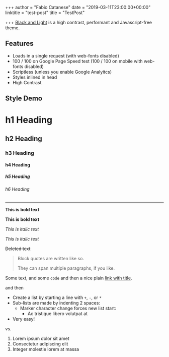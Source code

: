 +++
author = "Fabio Catanese"
date = "2019-03-11T23:00:00+00:00"
linktitle = "test-post"
title = "TestPost"

+++
[Black and Light](https://github.com/davidhampgonsalves/hugo-black-and-light-theme) is a high contrast, performant and Javascript-free theme.

## Features

* Loads in a single request (with web-fonts disabled)
* 100 / 100 on Google Page Speed test (100 / 100 on mobile with web-fonts disabled)
* Scriptless (unless you enable Google Analyitcs)
* Styles inlined in head
* High Contrast

## Style Demo

# h1 Heading

## h2 Heading

### h3 Heading

#### h4 Heading

##### h5 Heading

###### h6 Heading

***

**This is bold text**

**This is bold text**

_This is italic text_

_This is italic text_

~~Deleted text~~

> Block quotes are written like so.
>
> They can span multiple paragraphs, if you like.

Some text, and some `code` and then a nice plain [link with title](https://github.com/davidhampgonsalves/davidhampgonsalves.com-hugo "title text!").

and then

* Create a list by starting a line with `+`, `-`, or `*`
* Sub-lists are made by indenting 2 spaces:
  * Marker character change forces new list start:
    * Ac tristique libero volutpat at
* Very easy!

vs.

1. Lorem ipsum dolor sit amet
2. Consectetur adipiscing elit
3. Integer molestie lorem at massa